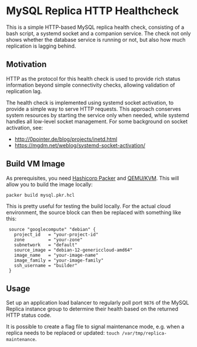 # MySQL Replica HTTP Healthcheck

This is a simple HTTP-based MySQL replica health check, consisting of a bash script, a systemd socket and a companion service. The check not only shows whether the database service is running or not, but also how much replication is lagging behind.

## Motivation
HTTP as the protocol for this health check is used to provide rich status information beyond simple connectivity checks, allowing validation of replication lag.

The health check is implemented using systemd socket activation, to provide a simple way to serve HTTP requests.  This approach conserves system resources by starting the service only when needed, while systemd handles all low-level socket management. For some background on socket activation, see:
- http://0pointer.de/blog/projects/inetd.html
- https://mgdm.net/weblog/systemd-socket-activation/

## Build VM Image
As prerequisites, you need [Hashicorp Packer](https://developer.hashicorp.com/packer) and [QEMU/KVM](https://www.qemu.org). This will allow you to build the image locally:
```
packer build mysql.pkr.hcl
```

This is pretty useful for testing the build locally. For the actual cloud environment, the source block can then be replaced with something like this:
```
 source "googlecompute" "debian" {
   project_id   = "your-project-id"
   zone         = "your-zone"
   subnetwork   = "default"
   source_image = "debian-12-genericcloud-amd64"
   image_name   = "your-image-name"
   image_family = "your-image-family"
   ssh_username = "builder"
 }
```

## Usage
Set up an application load balancer to regularly poll port `9876` of the MySQL Replica instance group to determine their health based on the returned HTTP status code.

It is possible to create a flag file to signal maintenance mode, e.g. when a replica needs to be replaced or updated: `touch /var/tmp/replica-maintenance`.
